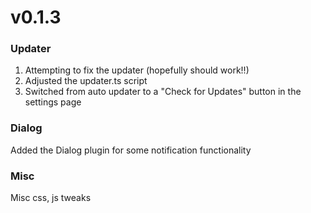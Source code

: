 # v0.1.3

### Updater
1. Attempting to fix the updater (hopefully should work!!)
2. Adjusted the updater.ts script
3. Switched from auto updater to a "Check for Updates" button in the settings page

### Dialog
Added the Dialog plugin for some notification functionality

### Misc
Misc css, js tweaks
